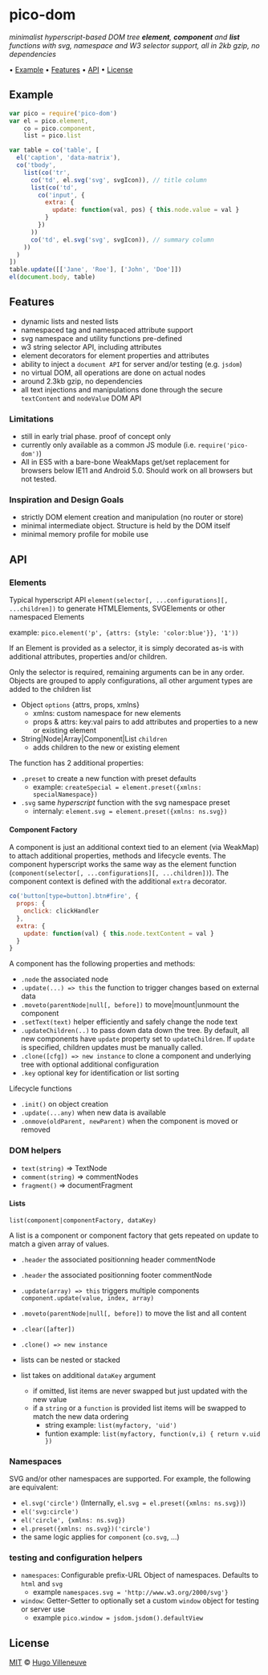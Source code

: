 <!-- markdownlint-disable MD004 MD007 MD010 MD012 MD041 MD022 MD024 MD032 -->

# pico-dom

*minimalist hyperscript-based DOM tree **element**, **component** and **list** functions with svg, namespace and W3 selector support, all in 2kb gzip, no dependencies*

• [Example](#example) • [Features](#features) • [API](#api) • [License](#license)

## Example

```javascript
var pico = require('pico-dom')
var el = pico.element,
    co = pico.component,
    list = pico.list

var table = co('table', [
  el('caption', 'data-matrix'),
  co('tbody',
    list(co('tr',
      co('td', el.svg('svg', svgIcon)), // title column
      list(co('td',
        co('input', {
          extra: {
            update: function(val, pos) { this.node.value = val }
          }
        })
      ))
      co('td', el.svg('svg', svgIcon)), // summary column
    ))
  )
])
table.update([['Jane', 'Roe'], ['John', 'Doe']])
el(document.body, table)
```

## Features

* dynamic lists and nested lists
* namespaced tag and namespaced attribute support
* svg namespace and utility functions pre-defined
* w3 string selector API, including attributes
* element decorators for element properties and attributes
* ability to inject a `document API` for server and/or testing (e.g. `jsdom`)
* no virtual DOM, all operations are done on actual nodes
* around 2.3kb gzip, no dependencies
* all text injections and manipulations done through the secure `textContent` and `nodeValue` DOM API

### Limitations

* still in early trial phase. proof of concept only
* currently only available as a common JS module (i.e. `require('pico-dom')`)
* All in ES5 with a bare-bone WeakMaps get/set replacement for browsers below IE11 and Android 5.0. Should work on all browsers but not tested.

### Inspiration and Design Goals

* strictly DOM element creation and manipulation (no router or store)
* minimal intermediate object. Structure is held by the DOM itself
* minimal memory profile for mobile use

## API

### Elements

Typical hyperscript API `element(selector[, ...configurations][, ...children])` to generate HTMLElements, SVGElements or other namespaced Elements

example: `pico.element('p', {attrs: {style: 'color:blue'}}, '1'))`

If an Element is provided as a selector, it is simply decorated as-is with additional attributes, properties and/or children.

Only the selector is required, remaining arguments can be in any order. Objects are grouped to apply configurations, all other argument types are added to the children list
* Object `options` {attrs, props, xmlns}
  * xmlns: custom namespace for new elements
  * props & attrs: key:val pairs to add attributes and properties to a new or existing element
* String|Node|Array|Component|List `children`
  * adds children to the new or existing element

The function has 2 additional properties:
* `.preset` to create a new function with preset defaults
  * example: `createSpecial = element.preset({xmlns: specialNamespace})`
* `.svg` same *hyperscript* function with the svg namespace preset
  * internaly: `element.svg = element.preset({xmlns: ns.svg})`

#### Component Factory

A component is just an additional context tied to an element (via WeakMap) to attach additional properties, methods and lifecycle events. The component hyperscript works the same way as the element function (`component(selector[, ...configurations][, ...children])`). The component context is defined with the additional `extra` decorator.

```javascript
co('button[type=button].btn#fire', {
  props: {
    onclick: clickHandler
  },
  extra: {
    update: function(val) { this.node.textContent = val }
  }
}
```

A component has the following properties and methods:
* `.node` the associated node
* `.update(...) => this` the function to trigger changes based on external data
* `.moveto(parentNode|null[, before])` to move|mount|unmount the component
* `.setText(text)` helper efficiently and safely change the node text
* `.updateChildren(..)` to pass down data down the tree. By default, all new components have `update` property set to `updateChildren`. If `update` is specified, children updates must be manually called.
* `.clone([cfg]) => new instance` to clone a component and underlying tree with optional additional configuration
* `.key` optional key for identification or list sorting

Lifecycle functions
* `.init()` on object creation
* `.update(...any)` when new data is available
* `.onmove(oldParent, newParent)` when the component is moved or removed


### DOM helpers
* `text(string)` => TextNode
* `comment(string)` => commentNodes
* `fragment()` => documentFragment


#### Lists

`list(component|componentFactory, dataKey)`

A list is a component or component factory that gets repeated on update to match a given array of values.

* `.header` the associated positionning header commentNode
* `.header` the associated positionning footer commentNode
* `.update(array) => this` triggers multiple components `component.update(value, index, array)`
* `.moveto(parentNode|null[, before])` to move the list and all content
* `.clear([after])`
* `.clone() => new instance`

* lists can be nested or stacked
* list takes on additional `dataKey` argument
  * if omitted, list items are never swapped but just updated with the new value
  * if a `string` or a `function` is provided list items will be swapped to match the new data ordering
    * string example: `list(myfactory, 'uid')`
    * funtion example: `list(myfactory, function(v,i) { return v.uid })`

### Namespaces

SVG and/or other namespaces are supported. For example, the following are equivalent:

* `el.svg('circle')` (Internally, `el.svg = el.preset({xmlns: ns.svg})`)
* `el('svg:circle')`
* `el('circle', {xmlns: ns.svg})`
* `el.preset({xmlns: ns.svg})('circle')`
* the same logic applies for `component` (`co.svg`, ...)


### testing and configuration helpers
* `namespaces`: Configurable prefix-URL Object of namespaces. Defaults to `html` and `svg`
  * example `namespaces.svg = 'http://www.w3.org/2000/svg'}`
* `window`: Getter-Setter to optionally set a custom `window` object for testing or server use
  * example `pico.window = jsdom.jsdom().defaultView`

## License

[MIT](http://www.opensource.org/licenses/MIT) © [Hugo Villeneuve](https://github.com/hville)
